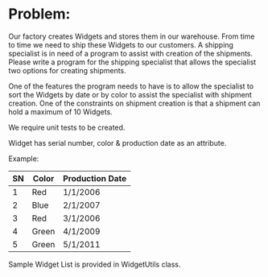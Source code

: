 # Problem:

Our factory creates Widgets and stores them in our warehouse.  From time to time we need to ship these Widgets to our customers.  A shipping specialist is in need of a program to assist with creation of the shipments.  Please write a program for the shipping specialist that allows the specialist two options for creating shipments.  

One of the features the program needs to have is to allow the specialist to sort the Widgets by date or by color to assist the specialist with shipment creation.  One of the constraints on shipment creation is that a shipment can hold a maximum of 10 Widgets.

We require unit tests to be created.

Widget has serial number, color & production date as an attribute. 

Example:

|SN	|Color	|Production Date|
|---|---|---|
|1	|Red	|1/1/2006|
|2	|Blue	|2/1/2007|
|3	|Red	|3/1/2006|
|4	|Green	|4/1/2009|
|5	|Green	|5/1/2011|

Sample Widget List is provided in WidgetUtils class.
